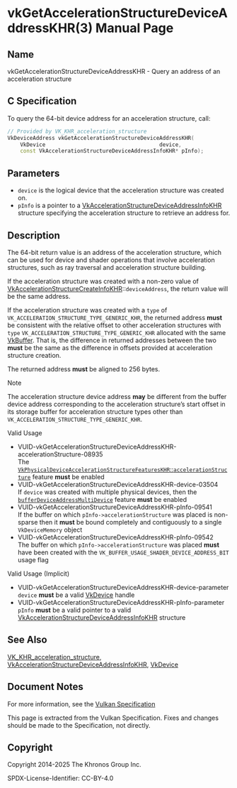 # vkGetAccelerationStructureDeviceAddressKHR(3) Manual Page

## Name

vkGetAccelerationStructureDeviceAddressKHR - Query an address of an acceleration structure



## [](#_c_specification)C Specification

To query the 64-bit device address for an acceleration structure, call:

```c++
// Provided by VK_KHR_acceleration_structure
VkDeviceAddress vkGetAccelerationStructureDeviceAddressKHR(
    VkDevice                                    device,
    const VkAccelerationStructureDeviceAddressInfoKHR* pInfo);
```

## [](#_parameters)Parameters

- `device` is the logical device that the acceleration structure was created on.
- `pInfo` is a pointer to a [VkAccelerationStructureDeviceAddressInfoKHR](https://registry.khronos.org/vulkan/specs/latest/man/html/VkAccelerationStructureDeviceAddressInfoKHR.html) structure specifying the acceleration structure to retrieve an address for.

## [](#_description)Description

The 64-bit return value is an address of the acceleration structure, which can be used for device and shader operations that involve acceleration structures, such as ray traversal and acceleration structure building.

If the acceleration structure was created with a non-zero value of [VkAccelerationStructureCreateInfoKHR](https://registry.khronos.org/vulkan/specs/latest/man/html/VkAccelerationStructureCreateInfoKHR.html)::`deviceAddress`, the return value will be the same address.

If the acceleration structure was created with a `type` of `VK_ACCELERATION_STRUCTURE_TYPE_GENERIC_KHR`, the returned address **must** be consistent with the relative offset to other acceleration structures with `type` `VK_ACCELERATION_STRUCTURE_TYPE_GENERIC_KHR` allocated with the same [VkBuffer](https://registry.khronos.org/vulkan/specs/latest/man/html/VkBuffer.html). That is, the difference in returned addresses between the two **must** be the same as the difference in offsets provided at acceleration structure creation.

The returned address **must** be aligned to 256 bytes.

Note

The acceleration structure device address **may** be different from the buffer device address corresponding to the acceleration structure’s start offset in its storage buffer for acceleration structure types other than `VK_ACCELERATION_STRUCTURE_TYPE_GENERIC_KHR`.

Valid Usage

- [](#VUID-vkGetAccelerationStructureDeviceAddressKHR-accelerationStructure-08935)VUID-vkGetAccelerationStructureDeviceAddressKHR-accelerationStructure-08935  
  The [`VkPhysicalDeviceAccelerationStructureFeaturesKHR`::`accelerationStructure`](https://registry.khronos.org/vulkan/specs/latest/html/vkspec.html#features-accelerationStructure) feature **must** be enabled
- [](#VUID-vkGetAccelerationStructureDeviceAddressKHR-device-03504)VUID-vkGetAccelerationStructureDeviceAddressKHR-device-03504  
  If `device` was created with multiple physical devices, then the [`bufferDeviceAddressMultiDevice`](https://registry.khronos.org/vulkan/specs/latest/html/vkspec.html#features-bufferDeviceAddressMultiDevice) feature **must** be enabled
- [](#VUID-vkGetAccelerationStructureDeviceAddressKHR-pInfo-09541)VUID-vkGetAccelerationStructureDeviceAddressKHR-pInfo-09541  
  If the buffer on which `pInfo->accelerationStructure` was placed is non-sparse then it **must** be bound completely and contiguously to a single `VkDeviceMemory` object
- [](#VUID-vkGetAccelerationStructureDeviceAddressKHR-pInfo-09542)VUID-vkGetAccelerationStructureDeviceAddressKHR-pInfo-09542  
  The buffer on which `pInfo->accelerationStructure` was placed **must** have been created with the `VK_BUFFER_USAGE_SHADER_DEVICE_ADDRESS_BIT` usage flag

Valid Usage (Implicit)

- [](#VUID-vkGetAccelerationStructureDeviceAddressKHR-device-parameter)VUID-vkGetAccelerationStructureDeviceAddressKHR-device-parameter  
  `device` **must** be a valid [VkDevice](https://registry.khronos.org/vulkan/specs/latest/man/html/VkDevice.html) handle
- [](#VUID-vkGetAccelerationStructureDeviceAddressKHR-pInfo-parameter)VUID-vkGetAccelerationStructureDeviceAddressKHR-pInfo-parameter  
  `pInfo` **must** be a valid pointer to a valid [VkAccelerationStructureDeviceAddressInfoKHR](https://registry.khronos.org/vulkan/specs/latest/man/html/VkAccelerationStructureDeviceAddressInfoKHR.html) structure

## [](#_see_also)See Also

[VK\_KHR\_acceleration\_structure](https://registry.khronos.org/vulkan/specs/latest/man/html/VK_KHR_acceleration_structure.html), [VkAccelerationStructureDeviceAddressInfoKHR](https://registry.khronos.org/vulkan/specs/latest/man/html/VkAccelerationStructureDeviceAddressInfoKHR.html), [VkDevice](https://registry.khronos.org/vulkan/specs/latest/man/html/VkDevice.html)

## [](#_document_notes)Document Notes

For more information, see the [Vulkan Specification](https://registry.khronos.org/vulkan/specs/latest/html/vkspec.html#vkGetAccelerationStructureDeviceAddressKHR)

This page is extracted from the Vulkan Specification. Fixes and changes should be made to the Specification, not directly.

## [](#_copyright)Copyright

Copyright 2014-2025 The Khronos Group Inc.

SPDX-License-Identifier: CC-BY-4.0